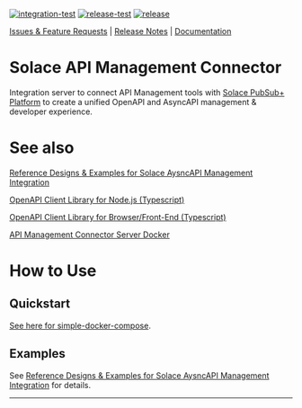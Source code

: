[![integration-test](https://github.com/solace-iot-team/platform-api/actions/workflows/integration-test.yml/badge.svg)](https://github.com/solace-iot-team/platform-api/actions/workflows/integration-test.yml)
[![release-test](https://github.com/solace-iot-team/platform-api/actions/workflows/release-test.yml/badge.svg)](https://github.com/solace-iot-team/platform-api/actions/workflows/release-test.yml)
[![release](https://github.com/solace-iot-team/platform-api/actions/workflows/release.yml/badge.svg)](https://github.com/solace-iot-team/platform-api/actions/workflows/release.yml)

[Issues & Feature Requests](https://github.com/solace-iot-team/platform-api/issues) |
[Release Notes](./ReleaseNotes.md) | 
[Documentation](https://solace-iot-team.github.io/platform-api/)

# Solace API Management Connector

Integration server to connect API Management tools with [Solace PubSub+ Platform](http://solace.com) to create a unified OpenAPI and AsyncAPI management & developer experience.

# See also

[Reference Designs & Examples for Solace AysncAPI Management Integration](https://github.com/solace-iot-team/solace-apim-reference-designs)

[OpenAPI Client Library for Node.js (Typescript)](https://www.npmjs.com/package/@solace-iot-team/platform-api-openapi-client)

[OpenAPI Client Library for Browser/Front-End (Typescript)](https://www.npmjs.com/package/@solace-iot-team/platform-api-openapi-client-fe)

[API Management Connector Server Docker](https://hub.docker.com/repository/docker/solaceiotteam/apim-connector-server)

# How to Use

## Quickstart

[See here for simple-docker-compose](./simple-docker-compose).

## Examples
See [Reference Designs & Examples for Solace AysncAPI Management Integration](https://github.com/solace-iot-team/solace-apim-reference-designs) for details.

---
